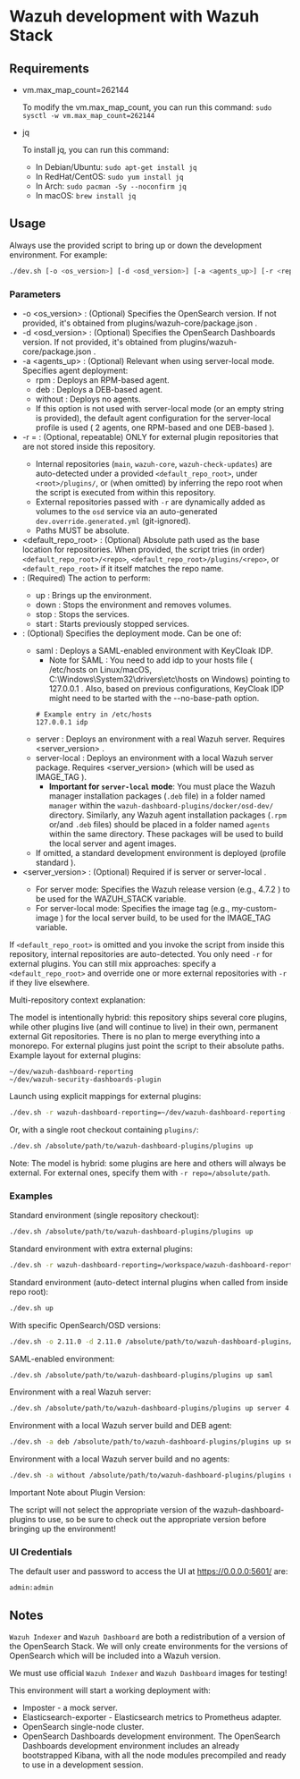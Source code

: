 # Wazuh development with Wazuh Stack

## Requirements

- vm.max_map_count=262144

  To modify the vm.max_map_count, you can run this command:
  `sudo sysctl -w vm.max_map_count=262144`

- jq

  To install jq, you can run this command:

  - In Debian/Ubuntu:
    `sudo apt-get install jq`
  - In RedHat/CentOS:
    `sudo yum install jq`
  - In Arch:
    `sudo pacman -Sy --noconfirm jq`
  - In macOS:
    `brew install jq`

## Usage

Always use the provided script to bring up or down the development environment. For example:

```bash
./dev.sh [-o <os_version>] [-d <osd_version>] [-a <agents_up>] [-r <repo>=<absolute_path> ...] [<default_repo_root>] <action> [<mode>] [<server_version>]
```

### Parameters

- -o <os_version> : (Optional) Specifies the OpenSearch version. If not provided, it's obtained from plugins/wazuh-core/package.json .
- -d <osd_version> : (Optional) Specifies the OpenSearch Dashboards version. If not provided, it's obtained from plugins/wazuh-core/package.json .
- -a <agents_up> : (Optional) Relevant when using server-local mode. Specifies agent deployment:
  - rpm : Deploys an RPM-based agent.
  - deb : Deploys a DEB-based agent.
  - without : Deploys no agents.
  - If this option is not used with server-local mode (or an empty string is provided), the default agent configuration for the server-local profile is used ( 2 agents, one RPM-based and one DEB-based ).
- -r <repo>=<path> : (Optional, repeatable) ONLY for external plugin repositories that are not stored inside this repository.
  - Internal repositories (`main`, `wazuh-core`, `wazuh-check-updates`) are auto-detected under a provided `<default_repo_root>`, under `<root>/plugins/`, or (when omitted) by inferring the repo root when the script is executed from within this repository.
  - External repositories passed with `-r` are dynamically added as volumes to the `osd` service via an auto-generated `dev.override.generated.yml` (git-ignored).
  - Paths MUST be absolute.
- <default_repo_root> : (Optional) Absolute path used as the base location for repositories. When provided, the script tries (in order) `<default_repo_root>/<repo>`, `<default_repo_root>/plugins/<repo>`, or `<default_repo_root>` if it itself matches the repo name.
- <action> : (Required) The action to perform:
  - up : Brings up the environment.
  - down : Stops the environment and removes volumes.
  - stop : Stops the services.
  - start : Starts previously stopped services.
- <mode> : (Optional) Specifies the deployment mode. Can be one of:
  - saml : Deploys a SAML-enabled environment with KeyCloak IDP.
    - Note for SAML : You need to add idp to your hosts file ( /etc/hosts on Linux/macOS, C:\Windows\System32\drivers\etc\hosts on Windows) pointing to 127.0.0.1 . Also, based on previous configurations, KeyCloak IDP might need to be started with the --no-base-path option.
    ```
    # Example entry in /etc/hosts
    127.0.0.1 idp
    ```
  - server : Deploys an environment with a real Wazuh server. Requires <server_version> .
  - server-local : Deploys an environment with a local Wazuh server package. Requires <server_version> (which will be used as IMAGE_TAG ).
    - **Important for `server-local` mode**: You must place the Wazuh manager installation packages (`.deb` file) in a folder named `manager` within the `wazuh-dashboard-plugins/docker/osd-dev/` directory. Similarly, any Wazuh agent installation packages (`.rpm` or/and `.deb` files) should be placed in a folder named `agents` within the same directory. These packages will be used to build the local server and agent images.
  - If omitted, a standard development environment is deployed (profile standard ).
- <server_version> : (Optional) Required if <mode> is server or server-local .
  - For server mode: Specifies the Wazuh release version (e.g., 4.7.2 ) to be used for the WAZUH_STACK variable.
  - For server-local mode: Specifies the image tag (e.g., my-custom-image ) for the local server build, to be used for the IMAGE_TAG variable.

If `<default_repo_root>` is omitted and you invoke the script from inside this repository, internal repositories are auto-detected. You only need `-r` for external plugins. You can still mix approaches: specify a `<default_repo_root>` and override one or more external repositories with `-r` if they live elsewhere.

Multi-repository context explanation:

The model is intentionally hybrid: this repository ships several core plugins, while other plugins live (and will continue to live) in their own, permanent external Git repositories. There is no plan to merge everything into a monorepo. For external plugins just point the script to their absolute paths. Example layout for external plugins:

```
~/dev/wazuh-dashboard-reporting
~/dev/wazuh-security-dashboards-plugin
```

Launch using explicit mappings for external plugins:

```bash
./dev.sh -r wazuh-dashboard-reporting=~/dev/wazuh-dashboard-reporting -r wazuh-security-dashboards-plugin=~/dev/wazuh-security-dashboards-plugin up
```

Or, with a single root checkout containing `plugins/`:

```bash
./dev.sh /absolute/path/to/wazuh-dashboard-plugins/plugins up
```

Note: The model is hybrid: some plugins are here and others will always be external. For external ones, specify them with `-r repo=/absolute/path`.

### Examples

Standard environment (single repository checkout):

```sh
./dev.sh /absolute/path/to/wazuh-dashboard-plugins/plugins up
```

Standard environment with extra external plugins:

```sh
./dev.sh -r wazuh-dashboard-reporting=/workspace/wazuh-dashboard-reporting -r wazuh-security-dashboards-plugin=/workspace/wazuh-security-dashboards-plugin up
```

Standard environment (auto-detect internal plugins when called from inside repo root):

```sh
./dev.sh up
```

With specific OpenSearch/OSD versions:

```sh
./dev.sh -o 2.11.0 -d 2.11.0 /absolute/path/to/wazuh-dashboard-plugins/plugins up
```

SAML-enabled environment:

```sh
./dev.sh /absolute/path/to/wazuh-dashboard-plugins/plugins up saml
```

Environment with a real Wazuh server:

```sh
./dev.sh /absolute/path/to/wazuh-dashboard-plugins/plugins up server 4.7.2
```

Environment with a local Wazuh server build and DEB agent:

```sh
./dev.sh -a deb /absolute/path/to/wazuh-dashboard-plugins/plugins up server-local my-custom-tag
```

Environment with a local Wazuh server build and no agents:

```sh
./dev.sh -a without /absolute/path/to/wazuh-dashboard-plugins/plugins up server-local my-custom-tag
```

Important Note about Plugin Version:

The script will not select the appropriate version of the wazuh-dashboard-plugins to use, so be sure to check out the appropriate version before bringing up the environment!

### UI Credentials

The default user and password to access the UI at https://0.0.0.0:5601/ are:

```
admin:admin
```

## Notes

`Wazuh Indexer` and `Wazuh Dashboard` are both a redistribution of a
version of the OpenSearch Stack. We will only create environments for
the versions of OpenSearch which will be included into a Wazuh
version.

We must use official `Wazuh Indexer` and `Wazuh Dashboard` images for
testing!

This environment will start a working deployment with:

- Imposter - a mock server.
- Elasticsearch-exporter - Elasticsearch metrics to Prometheus adapter.
- OpenSearch single-node cluster.
- OpenSearch Dashboards development environment.
  The OpenSearch Dashboards development environment includes an already
  bootstrapped Kibana, with all the node modules precompiled and ready to
  use in a development session.
